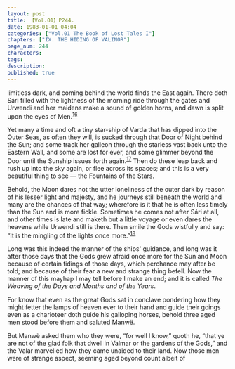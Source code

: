 ```yaml
---
layout: post
title: 【Vol.01】P244.
date: 1983-01-01 04:04
categories: ["Vol.01 The Book of Lost Tales I"]
chapters: ["IX. THE HIDING OF VALINOR"]
page_num: 244
characters: 
tags: 
description: 
published: true
---
```


<p style="text-indent: 0;">
limitless dark, and coming behind the world finds the East again. There doth Sári filled with the lightness of the morning ride through the gates and Urwendi and her maidens make a sound of golden horns, and dawn is split upon the eyes of Men.<SUP><a href="{{site.baseurl}}/vol01-p249">16</a></SUP>
</p>

Yet many a time and oft a tiny star-ship of Varda that has dipped into the Outer Seas, as often they will, is sucked through that Door of Night behind the Sun; and some track her galleon through the starless vast back unto the Eastern Wall, and some are lost for ever, and some glimmer beyond the Door until the Sunship issues forth again.<SUP>[17]({{site.baseurl}}/vol01-p250)</SUP> Then do these leap back and rush up into the sky again, or flee across its spaces; and this is a very beautiful thing to see — the Fountains of the Stars.

Behold, the Moon dares not the utter loneliness of the outer dark by reason of his lesser light and majesty, and he journeys still beneath the world and many are the chances of that way; wherefore is it that he is often less timely than the Sun and is more fickle. Sometimes he comes not after Sári at all, and other times is late and maketh but a little voyage or even dares the heavens while Urwendi still is there. Then smile the Gods wistfully and say: “It is the mingling of the lights once more.”<SUP>[18]({{site.baseurl}}/vol01-p250)</SUP>

Long was this indeed the manner of the ships' guidance, and long was it after those days that the Gods grew afraid once more for the Sun and Moon because of certain tidings of those days, which perchance may after be told; and because of their fear a new and strange thing befell. Now the manner of this mayhap I may tell before I make an end; and it is called <I>The Weaving of the Days and Months and of the Years</I>.

For know that even as the great Gods sat in conclave pondering how they might fetter the lamps of heaven ever to their hand and guide their goings even as a charioteer doth guide his galloping horses, behold three aged men stood before them and saluted Manwë.

But Manwë asked them who they were, “for well I know,” quoth he, “that ye are not of the glad folk that dwell in Valmar or the gardens of the Gods,” and the Valar marvelled how they came unaided to their land. Now those men were of strange aspect, seeming aged beyond count albeit of

